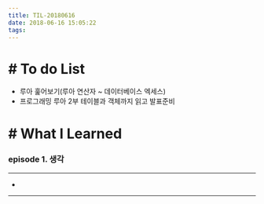 ```yaml
---
title: TIL-20180616
date: 2018-06-16 15:05:22
tags: 
---
```


# # To do List

- 루아 훑어보기(루아 연산자 ~ 데이터베이스 엑세스)
- 프로그래밍 루아 2부 테이블과 객체까지 읽고 발표준비


# # What I Learned

### episode 1. 생각

---

-

---
